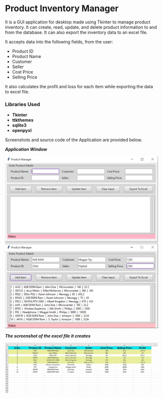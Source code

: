 # Product Inventory Manager

It is a GUI application for desktop made using Tkinter to manage product inventory. It can create, read, update, and delete product information to and from the database. It can also export the inventory data to an excel file. 

It accepts data into the following fields, from the user:
- Product ID
- Product Name
- Customer
- Seller
- Cost Price
- Selling Price
  

It also calculates the profit and loss for each item while exporting the data to excel file. 

### Libraries Used 

- **Tkinter**
- **ttkthemes**
- **sqlite3**
- **openpyxl**
  
Screenshots and source code of the Application are provided below.

***Application Window***

<img src="screenshots/1.png">

<img src="screenshots/2.JPG">


***The screenshot of the excel file it creates***

<img src="screenshots/3.JPG">

